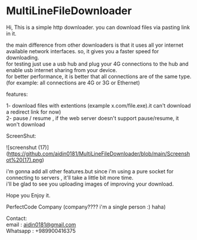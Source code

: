 # MultiLineFileDownloader

Hi, This is a simple http downloader.
you can download files via pasting link in it.

the main difference from other downloaders is that it uses all yor internet available network interfaces.
so, it gives you a faster speed for downloading.  
for testing just use a usb hub and plug your 4G connections to the hub and enable usb internet sharing from your device.  
for better performance, it is better that all connections are of the same type. (for example: all connections are 4G or 3G or Ethernet)

features:

1- download files with extentions (example x.com/file.exe).it can't download a redirect link for now)  
2- pause / resume , if the web server doesn't support pause/resume, it won't download  
 
ScreenShut:  

![screenshut (17)] (https://github.com/aidin0181/MultiLineFileDownloader/blob/main/Screenshot%20(17).png)
  
  
i'm gonna add all other features.but since i'm using a pure socket for connecting to servers , it'll take a little bit more time.  
i'll be glad to see you uploading images of improving your download.


Hope you Enjoy it.


PerfectCode Company (company???? i'm a single person :) haha)


Contact:  
email : aidin0181@gmail.com  
Whatsapp : +989900416375


